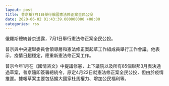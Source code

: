 ```yaml
---
layout: post
title: 普京稱7月1日舉行俄國憲法修正案全民公投
date: 2020-06-02 01:43:39.000000000 +08:00
categories: rss
---
```


俄羅斯總統普京透露，7月1日舉行憲法修正案全民公投。

普京與中央選舉委員會領導層和憲法修正案起草工作組成員舉行工作會議。他表示，疫情日趨穩定，應重新憲法修正案工作。

普京今年1月在《國情咨文》中提議修憲，上下議院以及所有85個聯邦3月表決通過草案，普京隨即簽署總統令，原定4月22日就憲法修正案全民公投，但由於疫情推遲。據報草案主要包括擴大國家杜馬權力、增加公民福利等。
